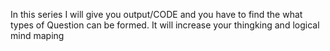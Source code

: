 In this series I will give you output/CODE and you have to find the what types of Question can be formed.
It will increase your thingking and logical mind maping
